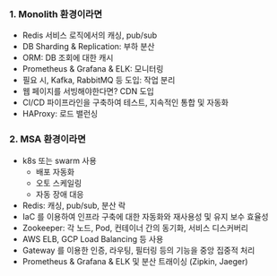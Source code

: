 ### 1. Monolith 환경이라면

- Redis 서비스 로직에서의 캐싱, pub/sub 
- DB Sharding & Replication: 부하 분산
- ORM: DB 조회에 대한 캐시
- Prometheus & Grafana & ELK: 모니터링
- 필요 시, Kafka, RabbitMQ 등 도입: 작업 분리
- 웹 페이지를 서빙해야한다면? CDN 도입
- CI/CD 파이프라인을 구축하여 테스트, 지속적인 통합 및 자동화
- HAProxy: 로드 밸런싱

### 2. MSA 환경이라면

- k8s 또는 swarm 사용
	- 배포 자동화
	- 오토 스케일링
	- 자동 장애 대응
- Redis: 캐싱, pub/sub, 분산 락
- IaC 를 이용하여 인프라 구축에 대한 자동화와 재사용성 및 유지 보수 효율성
- Zookeeper: 각 노드, Pod, 컨테이너 간의 동기화, 서비스 디스커버리
- AWS ELB, GCP Load Balancing 등 사용
- Gateway 를 이용한 인증, 라우팅, 필터링 등의 기능을 중앙 집중적 처리
- Prometheus & Grafana & ELK 및 분산 트래이싱 (Zipkin, Jaeger)

